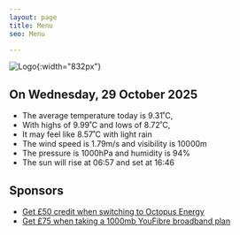 ```yaml
---
layout: page
title: Menu
seo: Menu

---
```


![Logo](/images/logo.jpg){:width="832px"}

<!-- weather_marker starts -->
## On Wednesday, 29 October 2025

- The average temperature today is 9.31˚C,
- With highs of 9.99˚C and lows of 8.72˚C,
- It may feel like 8.57˚C with light rain
- The wind speed is 1.79m/s and visibility is 10000m
- The pressure is 1000hPa and humidity is 94%
- The sun will rise at 06:57 and set at 16:46

<!-- weather_marker ends -->

## Sponsors

- [Get £50 credit when switching to Octopus Energy](https://bit.ly/3oD1nnS)
- [Get £75 when taking a 1000mb YouFibre broadband plan](https://aklam.io/91zWhU?)
